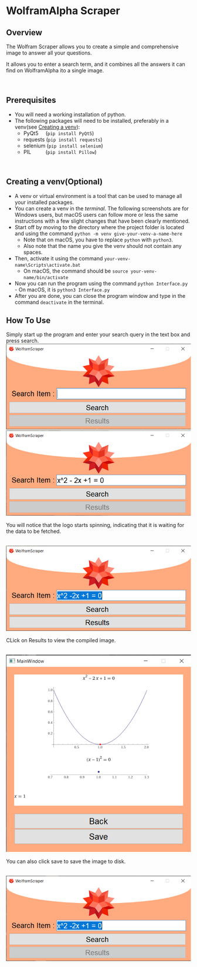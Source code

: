 # WolframAlpha Scraper

## Overview

The Wolfram Scraper allows you to create a simple and comprehensive image to answer all your questions.

It allows you to enter a search term, and it combines all the answers it can find on WolframAlpha ito a single image.

<br />

## Prerequisites

-   You will need a working installation of python.
-   The following packages will need to be installed, preferably in a venv(see [Creating a venv](./README.md#creating-a-venvoptional)):
    -   PyQt5 &nbsp;&nbsp;&nbsp;&nbsp;(`pip install PyQt5`)
    -   requests&nbsp;(`pip install requests`)
    -   selenium (`pip install selenium`)
    -   PIL&nbsp;&nbsp;&nbsp;&nbsp;&nbsp;&nbsp;&nbsp;&nbsp;&nbsp;&nbsp;(`pip install Pillow`)

<br />

## Creating a venv(Optional)

-   A venv or virtual environment is a tool that can be used to manage all your installed packages.
-   You can create a venv in the _terminal_. The following screenshots are for Windows users, but macOS users can follow more or less the same instructions with a few slight changes that have been clearly mentioned.
- Start off by moving to the directory where the project folder is located and using the command `python -m venv give-your-venv-a-name-here`
    -   Note that on macOS, you have to replace `python` with `python3`.
    -   Also note that the name you give the venv should not contain any spaces.
-   Then, activate it using the command `your-venv-name\Scripts\activate.bat`
    -   On macOS, the command should be `source your-venv-name/bin/activate`
-   Now you can run the program using the command `python Interface.py` - On macOS, it is `python3 Interface.py`
-   After you are done, you can close the program window and type in the command `deactivate` in the terminal.
    <br />

## How To Use

Simply start up the program and enter your search query in the text box and press search.
<img src="README-assets/pic1.png" /><br />
<img src="README-assets/pic2.png" /><br />

<p>You will notice that the logo starts spinning, indicating that it is waiting for the data to be fetched.</p><br />
<img src="README-assets/pic4.png" /><br />
<p>CLick on Results to view the compiled image.</p><br />
<img src="README-assets/pic5.png" /><br />
<p>You can also click save to save the image to disk.</p><br />
<img src="README-assets/pic6.png" />
